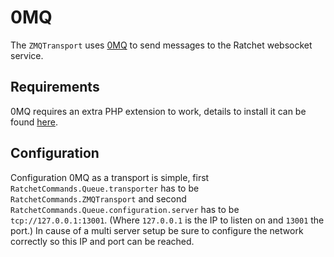 0MQ
===

The `ZMQTransport` uses [0MQ](http://zeromq.org/) to send messages to the Ratchet websocket service. 

## Requirements ##

0MQ requires an extra PHP extension to work, details to install it can be found [here](http://zeromq.org/bindings:php).

## Configuration ##

Configuration 0MQ as a transport is simple, first `RatchetCommands.Queue.transporter` has  to be `RatchetCommands.ZMQTransport` and second `RatchetCommands.Queue.configuration.server` has  to be `tcp://127.0.0.1:13001`. (Where `127.0.0.1` is the IP to listen on and `13001` the  port.) In cause of a multi server setup be sure to configure the network correctly so this IP and port can be reached.